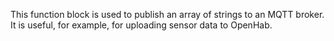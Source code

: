 This function block is used to publish an array of strings to an MQTT broker. It is useful, for example, for uploading sensor data to OpenHab.
